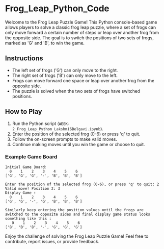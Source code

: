 # Frog_Leap_Python_Code

Welcome to the Frog Leap Puzzle Game! This Python console-based game allows players to solve a classic frog leap puzzle, where a set of frogs can only move forward a certain number of steps or leap over another frog from the opposite side. The goal is to switch the positions of two sets of frogs, marked as 'G' and 'B', to win the game.

## Instructions

- The left set of frogs ('G') can only move to the right.
- The right set of frogs ('B') can only move to the left.
- Frogs can move forward one space or leap over another frog from the opposite side.
- The puzzle is solved when the two sets of frogs have switched positions.

## How to Play

1. Run the Python script (`WEEK-2_Frog_Leap_Python_LakshmiSBelgavi.ipynb`).
2. Enter the position of the selected frog (0-6) or press 'q' to quit.
3. Follow the on-screen prompts to make valid moves.
4. Continue making moves until you win the game or choose to quit.

### Example Game Board

```
Initial Game Board:
  0    1    2    3    4    5    6 
['G', 'G', 'G', '-', 'B', 'B', 'B']

Enter the position of the selected frog (0-6), or press 'q' to quit: 2
Valid move! Position 2: 3
Display Game :
  0    1    2    3    4    5    6
['G', 'G', '-', 'G', 'B', 'B', 'B']

Similarly keep entering the position values until the frogs are switched to the opposite sides and final display game status looks something like this :
   0    1    2    3    4    5    6
['B', 'B', 'B', '-', 'G', 'G', 'G']
```

Enjoy the challenge of solving the Frog Leap Puzzle Game! Feel free to contribute, report issues, or provide feedback.

